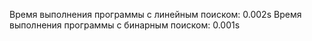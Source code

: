 Время выполнения программы с линейным поиском: 0.002s
Время выполнения программы с бинарным поиском: 0.001s